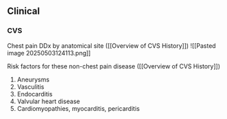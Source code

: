 

## Clinical
### CVS
Chest pain DDx by anatomical site ([[Overview of CVS History]])
![[Pasted image 20250503124113.png]]


Risk factors for these non-chest pain disease ([[Overview of CVS History]])
1. Aneurysms
2. Vasculitis
3. Endocarditis
4. Valvular heart disease
5. Cardiomyopathies, myocarditis, pericarditis